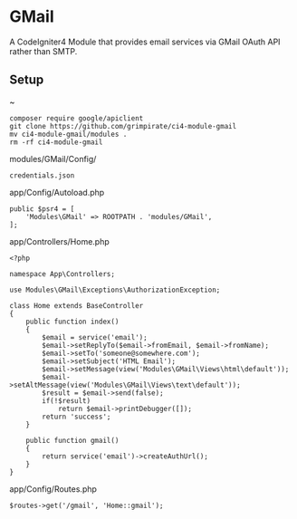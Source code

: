 # GMail
A CodeIgniter4 Module that provides email services via GMail OAuth API rather than SMTP.

## Setup
~
```
composer require google/apiclient
git clone https://github.com/grimpirate/ci4-module-gmail
mv ci4-module-gmail/modules .
rm -rf ci4-module-gmail
```
modules/GMail/Config/
```
credentials.json
```
app/Config/Autoload.php
```
public $psr4 = [
    'Modules\GMail' => ROOTPATH . 'modules/GMail',
];
```
app/Controllers/Home.php
```
<?php

namespace App\Controllers;

use Modules\GMail\Exceptions\AuthorizationException;

class Home extends BaseController
{
	public function index()
	{
		$email = service('email');
		$email->setReplyTo($email->fromEmail, $email->fromName);
		$email->setTo('someone@somewhere.com');
		$email->setSubject('HTML Email');
		$email->setMessage(view('Modules\GMail\Views\html\default'));
		$email->setAltMessage(view('Modules\GMail\Views\text\default'));
		$result = $email->send(false);
		if(!$result)
			return $email->printDebugger([]);
		return 'success';
	}

	public function gmail()
	{
		return service('email')->createAuthUrl();
	}
}
```
app/Config/Routes.php
```
$routes->get('/gmail', 'Home::gmail');
```